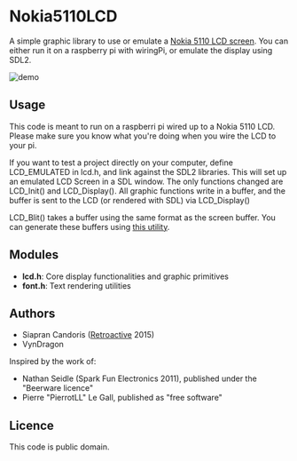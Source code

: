 # Nokia5110LCD

A simple graphic library to use or emulate a [Nokia 5110 LCD screen](http://www.sparkfun.com/products/10168).
You can either run it on a raspberry pi with wiringPi, or emulate the display using SDL2.

![demo](https://dl.dropboxusercontent.com/u/40487730/Pictures/gif/lcd.gif)

## Usage

This code is meant to run on a raspberri pi wired up to a Nokia 5110 LCD. Please make sure you know what you're doing when you wire the LCD to your pi.

If you want to test a project directly on your computer, define LCD\_EMULATED in lcd.h, and link against the SDL2 libraries. This will set up an emulated LCD Screen in a SDL window. The only functions changed are LCD\_Init() and LCD_Display(). All graphic functions write in a buffer, and the buffer is sent to the LCD (or rendered with SDL) via LCD\_Display()

LCD\_Blit() takes a buffer using the same format as the screen buffer. You can generate these buffers using [this utility](https://github.com/Siapran/Nokia5110LCD-Image-Encoder).

## Modules

* **lcd.h**: Core display functionalities and graphic primitives
* **font.h**: Text rendering utilities

## Authors

* Siapran Candoris ([Retroactive](retroactive.me) 2015)
* VynDragon

Inspired by the work of:

* Nathan Seidle (Spark Fun Electronics 2011), published under the "Beerware licence"
* Pierre "PierrotLL" Le Gall, published as "free software"

## Licence

This code is public domain.
